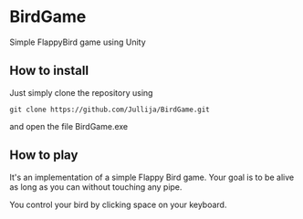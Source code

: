 # BirdGame
Simple FlappyBird game using Unity

## How to install
Just simply clone the repository using

```git clone https://github.com/Jullija/BirdGame.git```

and open the file BirdGame.exe


## How to play
It's an implementation of a simple Flappy Bird game. Your goal is to be alive as long as you can without touching any pipe.

You control your bird by clicking space on your keyboard.
